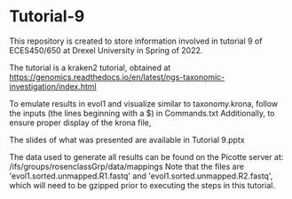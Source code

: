 # Tutorial-9
This repository is created to store information involved in tutorial 9 of ECES450/650 at Drexel University in Spring of 2022.

The tutorial is a kraken2 tutorial, obtained at https://genomics.readthedocs.io/en/latest/ngs-taxonomic-investigation/index.html

To emulate results in evol1 and visualize similar to taxonomy.krona, follow the inputs (the lines beginning with a $) in Commands.txt
  Additionally, to ensure proper display of the krona file, 

The slides of what was presented are available in Tutorial 9.pptx

The data used to generate all results can be found on the Picotte server at: /ifs/groups/rosenclassGrp/data/mappings
Note that the files are 'evol1.sorted.unmapped.R1.fastq' and 'evol1.sorted.unmapped.R2.fastq', which will need to be gzipped prior
  to executing the steps in this tutorial.
